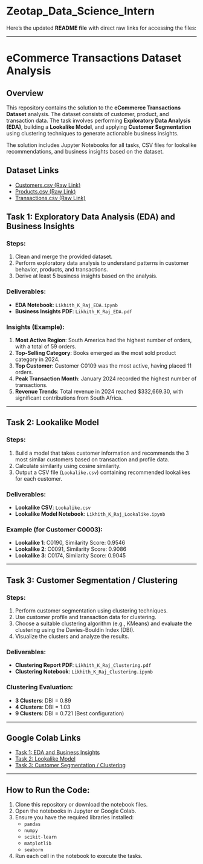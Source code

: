 # Zeotap_Data_Science_Intern
Here’s the updated **README file** with direct raw links for accessing the files:

---

# eCommerce Transactions Dataset Analysis

## Overview
This repository contains the solution to the **eCommerce Transactions Dataset** analysis. The dataset consists of customer, product, and transaction data. The task involves performing **Exploratory Data Analysis (EDA)**, building a **Lookalike Model**, and applying **Customer Segmentation** using clustering techniques to generate actionable business insights.

The solution includes Jupyter Notebooks for all tasks, CSV files for lookalike recommendations, and business insights based on the dataset.

## Dataset Links
- [Customers.csv (Raw Link)](https://drive.google.com/uc?id=1bu_--mo79VdUG9oin4ybfFGRUSXAe-WE&export=download)
- [Products.csv (Raw Link)](https://drive.google.com/uc?id=1IKuDizVapw-hyktwfpoAoaGtHtTNHfd0&export=download)
- [Transactions.csv (Raw Link)](https://drive.google.com/uc?id=1saEqdbBB-vuk2hxoAf4TzDEsykdKlzbF&export=download)

## Task 1: Exploratory Data Analysis (EDA) and Business Insights

### Steps:
1. Clean and merge the provided dataset.
2. Perform exploratory data analysis to understand patterns in customer behavior, products, and transactions.
3. Derive at least 5 business insights based on the analysis.

### Deliverables:
- **EDA Notebook**: `Likhith_K_Raj_EDA.ipynb`
- **Business Insights PDF**: `Likhith_K_Raj_EDA.pdf`

### Insights (Example):
1. **Most Active Region**: South America had the highest number of orders, with a total of 59 orders.
2. **Top-Selling Category**: Books emerged as the most sold product category in 2024.
3. **Top Customer**: Customer C0109 was the most active, having placed 11 orders.
4. **Peak Transaction Month**: January 2024 recorded the highest number of transactions.
5. **Revenue Trends**: Total revenue in 2024 reached $332,669.30, with significant contributions from South Africa.

---

## Task 2: Lookalike Model

### Steps:
1. Build a model that takes customer information and recommends the 3 most similar customers based on transaction and profile data.
2. Calculate similarity using cosine similarity.
3. Output a CSV file (`Lookalike.csv`) containing recommended lookalikes for each customer.

### Deliverables:
- **Lookalike CSV**: `Lookalike.csv`
- **Lookalike Model Notebook**: `Likhith_K_Raj_Lookalike.ipynb`

### Example (for Customer C0003):
- **Lookalike 1**: C0190, Similarity Score: 0.9546
- **Lookalike 2**: C0091, Similarity Score: 0.9086
- **Lookalike 3**: C0174, Similarity Score: 0.9045

---

## Task 3: Customer Segmentation / Clustering

### Steps:
1. Perform customer segmentation using clustering techniques.
2. Use customer profile and transaction data for clustering.
3. Choose a suitable clustering algorithm (e.g., KMeans) and evaluate the clustering using the Davies-Bouldin Index (DBI).
4. Visualize the clusters and analyze the results.

### Deliverables:
- **Clustering Report PDF**: `Likhith_K_Raj_Clustering.pdf`
- **Clustering Notebook**: `Likhith_K_Raj_Clustering.ipynb`

### Clustering Evaluation:
- **3 Clusters**: DBI = 0.89
- **4 Clusters**: DBI = 1.03
- **9 Clusters**: DBI = 0.721 (Best configuration)

---

## Google Colab Links
- [Task 1: EDA and Business Insights](https://colab.research.google.com/drive/1apsczs9x__YEUl8L6PcF6iFvw1jAyKn7?usp=drive_link)
- [Task 2: Lookalike Model](https://colab.research.google.com/drive/1MHs2rP_Hkcs3IMrURgBBFk2PzUo_BKw?usp=drive_link)
- [Task 3: Customer Segmentation / Clustering](https://colab.research.google.com/drive/1PaX0MM4w8EstBIxatRJen_5LuBkzkmsV?usp=drive_link)

---

## How to Run the Code:
1. Clone this repository or download the notebook files.
2. Open the notebooks in Jupyter or Google Colab.
3. Ensure you have the required libraries installed:
   - `pandas`
   - `numpy`
   - `scikit-learn`
   - `matplotlib`
   - `seaborn`
4. Run each cell in the notebook to execute the tasks.
